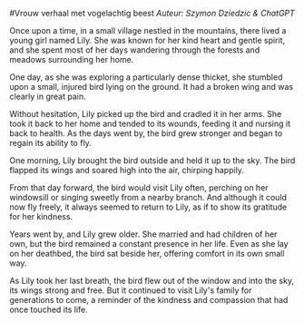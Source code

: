 #Vrouw verhaal met vogelachtig beest
_Auteur: _Szymon Dziedzic & ChatGPT__

Once upon a time, in a small village nestled in the mountains, there lived a young girl named Lily. She was known for her kind heart and gentle spirit, and she spent most of her days wandering through the forests and meadows surrounding her home.

One day, as she was exploring a particularly dense thicket, she stumbled upon a small, injured bird lying on the ground. It had a broken wing and was clearly in great pain.

Without hesitation, Lily picked up the bird and cradled it in her arms. She took it back to her home and tended to its wounds, feeding it and nursing it back to health.
As the days went by, the bird grew stronger and began to regain its ability to fly. 

One morning, Lily brought the bird outside and held it up to the sky. The bird flapped its wings and soared high into the air, chirping happily.

From that day forward, the bird would visit Lily often, perching on her windowsill or singing sweetly from a nearby branch. And although it could now fly freely, it always seemed to return to Lily, as if to show its gratitude for her kindness.

Years went by, and Lily grew older. She married and had children of her own, but the bird remained a constant presence in her life. Even as she lay on her deathbed, the bird sat beside her, offering comfort in its own small way.

As Lily took her last breath, the bird flew out of the window and into the sky, its wings strong and free. But it continued to visit Lily's family for generations to come, a reminder of the kindness and compassion that had once touched its life.
